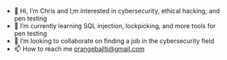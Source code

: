 - 👋 Hi, I’m Chris and I;m interested in cybersecurity, ethical hacking, and pen testing
- 🌱 I’m currently learning SQL injection, lockpicking, and more tools for pen testing
- 💞️ I’m looking to collaborate on finding a job in the cybersecurity field
- 📫 How to reach me orangeballti@gmail.com

<!---
Selforsc22/Selforsc22 is a ✨ special ✨ repository because its `README.md` (this file) appears on your GitHub profile.
You can click the Preview link to take a look at your changes.
--->
